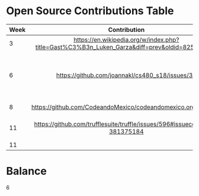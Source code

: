 
# Open Source Contributions Table

|     Week      | Contribution  | Type  |
| ------------- |:-------------:| -----:|
| 3 | https://en.wikipedia.org/w/index.php?title=Gast%C3%B3n_Luken_Garza&diff=prev&oldid=825156571    |   Wikipedia |
|       6       | https://github.com/joannakl/cs480_s18/issues/35 | small x 3 - submitted a PR, submitted an issue, commented|
| 8 | https://github.com/CodeandoMexico/codeandomexico.org/issues/4     |   submitted an issue (1) |
| 11 | https://github.com/trufflesuite/truffle/issues/596#issuecomment-381375184 | commented on an issue (1) |
| 11 | 



# Balance 
6
